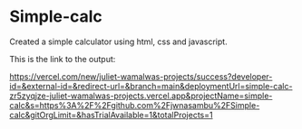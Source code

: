 # Simple-calc
Created a simple calculator using html, css and javascript.

This is the link to the output:

https://vercel.com/new/juliet-wamalwas-projects/success?developer-id=&external-id=&redirect-url=&branch=main&deploymentUrl=simple-calc-zr5zyqjze-juliet-wamalwas-projects.vercel.app&projectName=simple-calc&s=https%3A%2F%2Fgithub.com%2Fjwnasambu%2FSimple-calc&gitOrgLimit=&hasTrialAvailable=1&totalProjects=1

